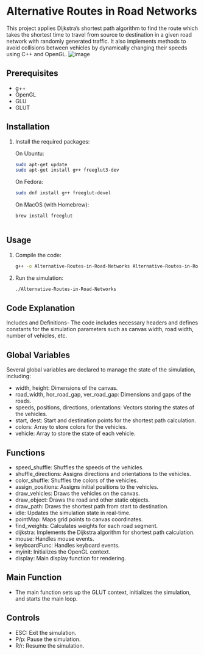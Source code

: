 # Alternative Routes in Road Networks

This project applies Dijkstra’s shortest path algorithm to find the route which takes the shortest time to travel from source to destination in a given road network with randomly generated traffic. It also implements methods to avoid collisions between vehicles by dynamically changing their speeds using C++ and OpenGL.
![image](https://github.com/Badal-Singh-DB/Alternative-Routes-in-Road-Networks-/assets/166742256/5534b62d-7b7d-43b6-91e7-15d6b201ff92)


## Prerequisites

- g++
- OpenGL
- GLU
- GLUT

## Installation

1. Install the required packages:

   On Ubuntu:
   ``` sh
   sudo apt-get update
   sudo apt-get install g++ freeglut3-dev
   ```

   On Fedora:
   ```sh
   sudo dnf install g++ freeglut-devel
   ```

   On MacOS (with Homebrew):
   ```sh
   brew install freeglut
   ```


   ```

## Usage

1. Compile the code:
   ```sh
   g++ -o Alternative-Routes-in-Road-Networks Alternative-Routes-in-Road-Networks.cpp -lGL -lGLU -lglut
   ```

2. Run the simulation:
   ```sh
   ./Alternative-Routes-in-Road-Networks
   ```

## Code Explanation

Includes and Definitions-
The code includes necessary headers and defines constants for the simulation parameters such as canvas width, road width, number of vehicles, etc.

## Global Variables

Several global variables are declared to manage the state of the simulation, including:
- width, height: Dimensions of the canvas.
- road_width, hor_road_gap, ver_road_gap: Dimensions and gaps of the roads.
- speeds, positions, directions, orientations: Vectors storing the states of the vehicles.
- start, dest: Start and destination points for the shortest path calculation.
- colors: Array to store colors for the vehicles.
- vehicle: Array to store the state of each vehicle.

## Functions
- speed_shuffle: Shuffles the speeds of the vehicles.
- shuffle_directions: Assigns directions and orientations to the vehicles.
- color_shuffle: Shuffles the colors of the vehicles.
- assign_positions: Assigns initial positions to the vehicles.
- draw_vehicles: Draws the vehicles on the canvas.
- draw_object: Draws the road and other static objects.
- draw_path: Draws the shortest path from start to destination.
- idle: Updates the simulation state in real-time.
- pointMap: Maps grid points to canvas coordinates.
- find_weights: Calculates weights for each road segment.
- dijkstra: Implements the Dijkstra algorithm for shortest path calculation.
- mouse: Handles mouse events.
- keyboardFunc: Handles keyboard events.
- myinit: Initializes the OpenGL context.
- display: Main display function for rendering.


## Main Function
- The main function sets up the GLUT context, initializes the simulation, and starts the main loop.

## Controls
- ESC: Exit the simulation.
- P/p: Pause the simulation.
- R/r: Resume the simulation.




